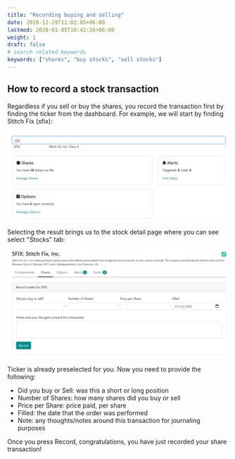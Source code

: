```yaml
---
title: "Recording buying and selling"
date: 2018-12-29T11:02:05+06:00
lastmod: 2020-01-05T10:42:26+06:00
weight: 1
draft: false
# search related keywords
keywords: ["shares", "buy stocks", "sell stocks"]
---
```


## How to record a stock transaction

Regardless if you sell or buy the shares, you record the transaction first by finding the ticker from the dashboard. For example, we will start by finding Stitch Fix (sfix):

![find ticker](findticker.png "image")

Selecting the result brings us to the stock detail page where you can see select "Stocks" tab:

![shares tab](sharestab.png "image")

Ticker is already preselected for you. Now you need to provide the following:

* Did you buy or Sell: was this a short or long position
* Number of Shares: how many shares did you buy or sell
* Price per Share: price paid, per share
* Filled: the date that the order was performed
* Note: any thoughts/notes around this transaction for journaling purposes

Once you press Record, congratulations, you have just recorded your share transaction!